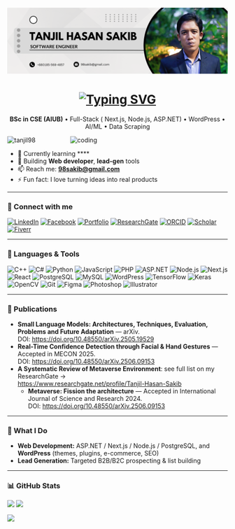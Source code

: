 
![Logo](https://github.com/tanjil98/tanjil98/blob/main/software%20engineer.png)


<h1 align="center">
  <a href="https://git.io/typing-svg">
    <img src="https://readme-typing-svg.herokuapp.com?font=Fira+Code&pause=1000&width=600&height=60&lines=Hi+%F0%9F%91%8B%2C+I'm+Tanjil+Hasan+Sakib;Full-Stack+Developer+%7C+AI%2FML+Researcher;WordPress+%7C+Data+Scraping+%7C+Lead+Generation" alt="Typing SVG"/>
  </a>
</h1>

<p align="center">
  <b>BSc in CSE (AIUB)</b> • Full-Stack ( Next.js, Node.js, ASP.NET) • WordPress • AI/ML  • Data Scraping
</p>

<img align="right" alt="coding" width="360" src="https://media3.giphy.com/media/Ll22OhMLAlVDb8UQWe/giphy.gif">

<p>
  <img src="https://komarev.com/ghpvc/?username=tanjil98&label=Profile%20views&color=0e75b6&style=flat" alt="tanjil98"/>
</p>

- 🌱 Currently learning ****  
- 💼 Building **Web developer**, **lead-gen** tools  
- 📫 Reach me: **98sakib@gmail.com**  
- ⚡ Fun fact: I love turning ideas into real products

---

### 🔗 Connect with me
[![LinkedIn](https://img.shields.io/badge/LinkedIn-tanjil--sakib-0A66C2?logo=linkedin&logoColor=white)](https://www.linkedin.com/in/tanjil-sakib/)
[![Facebook](https://img.shields.io/badge/Facebook-sakib789-1877F2?logo=facebook&logoColor=white)](https://www.facebook.com/sakib789)
[![Portfolio](https://img.shields.io/badge/Portfolio-bold.pro-111?logo=vercel&logoColor=white)](https://bold.pro/my/tanjilhasan-sakib-241001061543)
[![ResearchGate](https://img.shields.io/badge/ResearchGate-Profile-00CCBB?logo=researchgate&logoColor=white)](https://www.researchgate.net/profile/Tanjil-Hasan-Sakib)
[![ORCID](https://img.shields.io/badge/ORCID-0009--0000--9874--868X-A6CE39?logo=orcid&logoColor=white)](https://orcid.org/0009-0000-9874-868X)
[![Scholar](https://img.shields.io/badge/Google%20Scholar-Profile-4285F4?logo=google-scholar&logoColor=white)](https://scholar.google.com/citations?user=iZXezRoAAAAJ&hl=en&authuser=1)
[![Fiverr](https://img.shields.io/badge/Fiverr-Open%20for%20Work-1DBF73?logo=fiverr&logoColor=white)](https://www.fiverr.com/s/gD1jq8L)

---

### 🧰 Languages & Tools
![C++](https://img.shields.io/badge/C++-00599C?logo=cplusplus&logoColor=white)
![C#](https://img.shields.io/badge/C%23-512BD4?logo=dotnet&logoColor=white)
![Python](https://img.shields.io/badge/Python-3776AB?logo=python&logoColor=white)
![JavaScript](https://img.shields.io/badge/JS-F7DF1E?logo=javascript&logoColor=000)
![PHP](https://img.shields.io/badge/PHP-777BB4?logo=php&logoColor=white)
![ASP.NET](https://img.shields.io/badge/ASP.NET_Core-512BD4?logo=dotnet&logoColor=white)
![Node.js](https://img.shields.io/badge/Node.js-339933?logo=node.js&logoColor=white)
![Next.js](https://img.shields.io/badge/Next.js-000?logo=nextdotjs&logoColor=white)
![React](https://img.shields.io/badge/React-61DAFB?logo=react&logoColor=000)
![PostgreSQL](https://img.shields.io/badge/PostgreSQL-4169E1?logo=postgresql&logoColor=white)
![MySQL](https://img.shields.io/badge/MySQL-4479A1?logo=mysql&logoColor=white)
![WordPress](https://img.shields.io/badge/WordPress-21759B?logo=wordpress&logoColor=white)
![TensorFlow](https://img.shields.io/badge/TensorFlow-FF6F00?logo=tensorflow&logoColor=white)
![Keras](https://img.shields.io/badge/Keras-D00000?logo=keras&logoColor=white)
![OpenCV](https://img.shields.io/badge/OpenCV-5C3EE8?logo=opencv&logoColor=white)
![Git](https://img.shields.io/badge/Git-F05032?logo=git&logoColor=white)
![Figma](https://img.shields.io/badge/Figma-F24E1E?logo=figma&logoColor=white)
![Photoshop](https://img.shields.io/badge/Photoshop-31A8FF?logo=adobephotoshop&logoColor=white)
![Illustrator](https://img.shields.io/badge/Illustrator-FF9A00?logo=adobeillustrator&logoColor=white)

---

### 🧪 Publications
- **Small Language Models: Architectures, Techniques, Evaluation, Problems and Future Adaptation** — arXiv.  
  DOI: https://doi.org/10.48550/arXiv.2505.19529  
- **Real-Time Confidence Detection through Facial & Hand Gestures** — Accepted in MECON 2025.  
  DOI: https://doi.org/10.48550/arXiv.2506.09153  
- **A Systematic Review of Metaverse Environment**: see full list on my ResearchGate →  
  https://www.researchgate.net/profile/Tanjil-Hasan-Sakib
  - **Metaverse: Fission the architecture** — Accepted in International Journal of Science and Research 2024.  
  DOI: https://doi.org/10.48550/arXiv.2506.09153  

---

### 💼 What I Do
- **Web Development:** ASP.NET / Next.js / Node.js / PostgreSQL, and **WordPress** (themes, plugins, e-commerce, SEO)  
- **Lead Generation:** Targeted B2B/B2C prospecting & list building  


---

### 📊 GitHub Stats
<p>
  <img height="160" src="https://github-readme-stats.vercel.app/api?username=tanjil98&show_icons=true&hide_border=false" />
  <img height="160" src="https://github-readme-stats.vercel.app/api/top-langs/?username=tanjil98&layout=compact&hide_border=false" />
</p>
<p>
  <img src="https://github-readme-streak-stats.herokuapp.com?user=tanjil98" />
</p>

